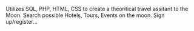 Utilizes SQL, PHP, HTML, CSS to create a theoritical travel assitant to the Moon.
Search possible Hotels, Tours, Events on the moon.
Sign up/register...
